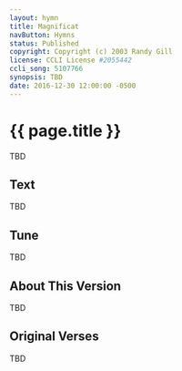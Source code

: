 ```yaml
---
layout: hymn
title: Magnificat
navButton: Hymns
status: Published
copyright: Copyright (c) 2003 Randy Gill
license: CCLI License #2055442
ccli_song: 5107766
synopsis: TBD
date: 2016-12-30 12:00:00 -0500
---
```

# {{ page.title }}
TBD

## Text
TBD

## Tune
TBD

## About This Version
TBD

## Original Verses
TBD
